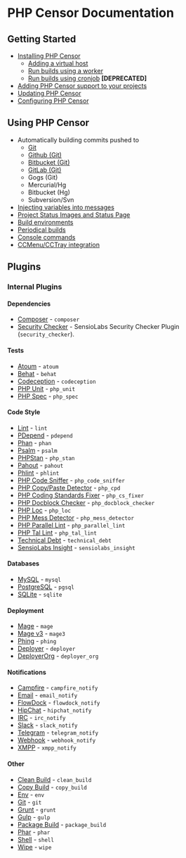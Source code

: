 PHP Censor Documentation
========================

Getting Started
---------------

* [Installing PHP Censor](../../README.md#installing)
    * [Adding a virtual host](virtual_host.md)
    * [Run builds using a worker](workers/worker.md)
    * [Run builds using cronjob](workers/cron.md) **[DEPRECATED]**
* [Adding PHP Censor support to your projects](configuring_project.md)
* [Updating PHP Censor](../../README.md#updating)
* [Configuring PHP Censor](configuring_application.md)

Using PHP Censor
----------------

* Automatically building commits pushed to
    * [Git](sources/git.md)
    * [Github (Git)](sources/github.md)
    * [Bitbucket (Git)](sources/bitbucket.md)
    * [GitLab (Git)](sources/gitlab.md)
    * Gogs (Git)
    * Mercurial/Hg
    * Bitbucket (Hg)
    * Subversion/Svn
* [Injecting variables into messages](interpolation.md)
* [Project Status Images and Status Page](status.md)
* [Build environments](environments.md)
* [Periodical builds](periodical_builds.md)
* [Console commands](commands.md)
* [CCMenu/CCTray integration](ccmenu.md)

Plugins
-------

### Internal Plugins

#### Dependencies

* [Composer](plugins/composer.md) - `composer`
* [Security Checker](plugins/security_checker.md) - SensioLabs Security Checker Plugin (`security_checker`).

#### Tests

* [Atoum](plugins/atoum.md) - `atoum`
* [Behat](plugins/behat.md) - `behat`
* [Codeception](plugins/codeception.md) - `codeception`
* [PHP Unit](plugins/php_unit.md) - `php_unit`
* [PHP Spec](plugins/php_spec.md) - `php_spec`

#### Code Style

* [Lint](plugins/lint.md) - `lint`
* [PDepend](plugins/pdepend.md) - `pdepend`
* [Phan](plugins/phan.md) - `phan`
* [Psalm](plugins/psalm.md) - `psalm`
* [PHPStan](plugins/php_stan.md) - `php_stan`
* [Pahout](plugins/pahout.md) - `pahout`
* [Phlint](plugins/phlint.md) - `phlint`
* [PHP Code Sniffer](plugins/php_code_sniffer.md) - `php_code_sniffer`
* [PHP Copy/Paste Detector](plugins/php_cpd.md) - `php_cpd`
* [PHP Coding Standards Fixer](plugins/php_cs_fixer.md) - `php_cs_fixer`
* [PHP Docblock Checker](plugins/php_docblock_checker.md) - `php_docblock_checker`
* [PHP Loc](plugins/php_loc.md) - `php_loc`
* [PHP Mess Detector](plugins/php_mess_detector.md) - `php_mess_detector`
* [PHP Parallel Lint](plugins/php_parallel_lint.md) - `php_parallel_lint`
* [PHP Tal Lint](plugins/php_tal_lint.md) - `php_tal_lint`
* [Technical Debt](plugins/technical_debt.md) - `technical_debt`
* [SensioLabs Insight](plugins/sensiolabs_insight.md) - `sensiolabs_insight`

#### Databases

* [MySQL](plugins/mysql.md) - `mysql`
* [PostgreSQL](plugins/pgsql.md) - `pgsql`
* [SQLite](plugins/sqlite.md) - `sqlite`

#### Deployment

* [Mage](plugins/mage.md) - `mage`
* [Mage v3](plugins/mage3.md) - `mage3`
* [Phing](plugins/phing.md) - `phing`
* [Deployer](plugins/deployer.md) - `deployer`
* [DeployerOrg](plugins/deployer_org.md) - `deployer_org`

#### Notifications

* [Campfire](plugins/campfire_notify.md) - `campfire_notify`
* [Email](plugins/email_notify.md) - `email_notify`
* [FlowDock](plugins/flowdock_notify.md) - `flowdock_notify`
* [HipChat](plugins/hipchat_notify.md) - `hipchat_notify`
* [IRC](plugins/irc_notify.md) - `irc_notify`
* [Slack](plugins/slack_notify.md) - `slack_notify`
* [Telegram](plugins/telegram_notify.md) - `telegram_notify`
* [Webhook](plugins/webhook_notify.md) - `webhook_notify`
* [XMPP](plugins/xmpp_notify.md) - `xmpp_notify`

#### Other

* [Clean Build](plugins/clean_build.md) - `clean_build`
* [Copy Build](plugins/copy_build.md) - `copy_build`
* [Env](plugins/env.md) - `env`
* [Git](plugins/git.md) - `git`
* [Grunt](plugins/grunt.md) - `grunt`
* [Gulp](plugins/gulp.md) - `gulp`
* [Package Build](plugins/package_build.md) - `package_build`
* [Phar](plugins/phar.md) - `phar`
* [Shell](plugins/shell.md) - `shell`
* [Wipe](plugins/wipe.md) - `wipe`

